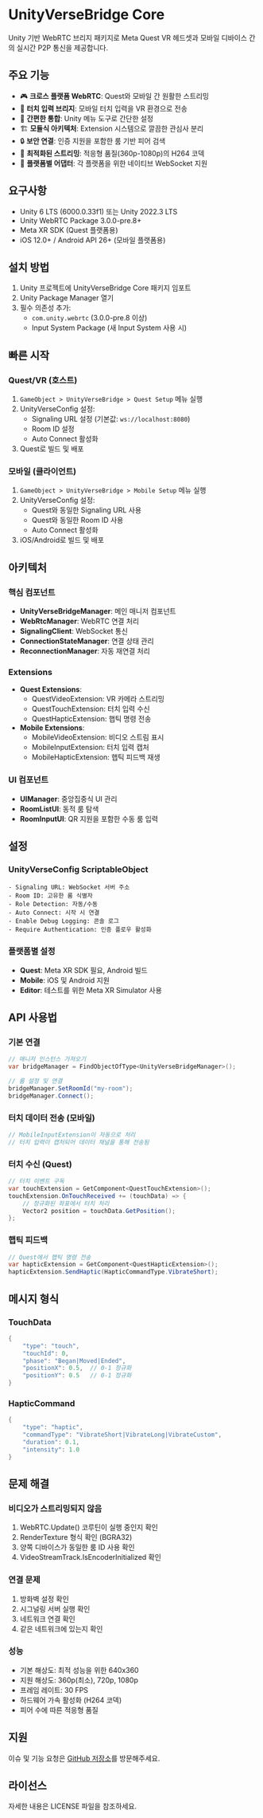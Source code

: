# UnityVerseBridge Core

Unity 기반 WebRTC 브리지 패키지로 Meta Quest VR 헤드셋과 모바일 디바이스 간의 실시간 P2P 통신을 제공합니다.

## 주요 기능

- 🎮 **크로스 플랫폼 WebRTC**: Quest와 모바일 간 원활한 스트리밍
- 📱 **터치 입력 브리지**: 모바일 터치 입력을 VR 환경으로 전송
- 🔌 **간편한 통합**: Unity 메뉴 도구로 간단한 설정
- 🏗️ **모듈식 아키텍처**: Extension 시스템으로 깔끔한 관심사 분리
- 🔒 **보안 연결**: 인증 지원을 포함한 룸 기반 피어 검색
- 🎯 **최적화된 스트리밍**: 적응형 품질(360p-1080p)의 H264 코덱
- 🔄 **플랫폼별 어댑터**: 각 플랫폼을 위한 네이티브 WebSocket 지원

## 요구사항

- Unity 6 LTS (6000.0.33f1) 또는 Unity 2022.3 LTS
- Unity WebRTC Package 3.0.0-pre.8+
- Meta XR SDK (Quest 플랫폼용)
- iOS 12.0+ / Android API 26+ (모바일 플랫폼용)

## 설치 방법

1. Unity 프로젝트에 UnityVerseBridge Core 패키지 임포트
2. Unity Package Manager 열기
3. 필수 의존성 추가:
   - `com.unity.webrtc` (3.0.0-pre.8 이상)
   - Input System Package (새 Input System 사용 시)

## 빠른 시작

### Quest/VR (호스트)
1. `GameObject > UnityVerseBridge > Quest Setup` 메뉴 실행
2. UnityVerseConfig 설정:
   - Signaling URL 설정 (기본값: `ws://localhost:8080`)
   - Room ID 설정
   - Auto Connect 활성화
3. Quest로 빌드 및 배포

### 모바일 (클라이언트)
1. `GameObject > UnityVerseBridge > Mobile Setup` 메뉴 실행
2. UnityVerseConfig 설정:
   - Quest와 동일한 Signaling URL 사용
   - Quest와 동일한 Room ID 사용
   - Auto Connect 활성화
3. iOS/Android로 빌드 및 배포

## 아키텍처

### 핵심 컴포넌트
- **UnityVerseBridgeManager**: 메인 매니저 컴포넌트
- **WebRtcManager**: WebRTC 연결 처리
- **SignalingClient**: WebSocket 통신
- **ConnectionStateManager**: 연결 상태 관리
- **ReconnectionManager**: 자동 재연결 처리

### Extensions
- **Quest Extensions**: 
  - QuestVideoExtension: VR 카메라 스트리밍
  - QuestTouchExtension: 터치 입력 수신
  - QuestHapticExtension: 햅틱 명령 전송
- **Mobile Extensions**: 
  - MobileVideoExtension: 비디오 스트림 표시
  - MobileInputExtension: 터치 입력 캡처
  - MobileHapticExtension: 햅틱 피드백 재생

### UI 컴포넌트
- **UIManager**: 중앙집중식 UI 관리
- **RoomListUI**: 동적 룸 탐색
- **RoomInputUI**: QR 지원을 포함한 수동 룸 입력

## 설정

### UnityVerseConfig ScriptableObject
```
- Signaling URL: WebSocket 서버 주소
- Room ID: 고유한 룸 식별자
- Role Detection: 자동/수동
- Auto Connect: 시작 시 연결
- Enable Debug Logging: 콘솔 로그
- Require Authentication: 인증 플로우 활성화
```

### 플랫폼별 설정
- **Quest**: Meta XR SDK 필요, Android 빌드
- **Mobile**: iOS 및 Android 지원
- **Editor**: 테스트를 위한 Meta XR Simulator 사용

## API 사용법

### 기본 연결
```csharp
// 매니저 인스턴스 가져오기
var bridgeManager = FindObjectOfType<UnityVerseBridgeManager>();

// 룸 설정 및 연결
bridgeManager.SetRoomId("my-room");
bridgeManager.Connect();
```

### 터치 데이터 전송 (모바일)
```csharp
// MobileInputExtension이 자동으로 처리
// 터치 입력이 캡처되어 데이터 채널을 통해 전송됨
```

### 터치 수신 (Quest)
```csharp
// 터치 이벤트 구독
var touchExtension = GetComponent<QuestTouchExtension>();
touchExtension.OnTouchReceived += (touchData) => {
    // 정규화된 좌표에서 터치 처리
    Vector2 position = touchData.GetPosition();
};
```

### 햅틱 피드백
```csharp
// Quest에서 햅틱 명령 전송
var hapticExtension = GetComponent<QuestHapticExtension>();
hapticExtension.SendHaptic(HapticCommandType.VibrateShort);
```

## 메시지 형식

### TouchData
```csharp
{
    "type": "touch",
    "touchId": 0,
    "phase": "Began|Moved|Ended",
    "positionX": 0.5,  // 0-1 정규화
    "positionY": 0.5   // 0-1 정규화
}
```

### HapticCommand
```csharp
{
    "type": "haptic",
    "commandType": "VibrateShort|VibrateLong|VibrateCustom",
    "duration": 0.1,
    "intensity": 1.0
}
```

## 문제 해결

### 비디오가 스트리밍되지 않음
1. WebRTC.Update() 코루틴이 실행 중인지 확인
2. RenderTexture 형식 확인 (BGRA32)
3. 양쪽 디바이스가 동일한 룸 ID 사용 확인
4. VideoStreamTrack.IsEncoderInitialized 확인

### 연결 문제
1. 방화벽 설정 확인
2. 시그널링 서버 실행 확인
3. 네트워크 연결 확인
4. 같은 네트워크에 있는지 확인

### 성능
- 기본 해상도: 최적 성능을 위한 640x360
- 지원 해상도: 360p(최소), 720p, 1080p
- 프레임 레이트: 30 FPS
- 하드웨어 가속 활성화 (H264 코덱)
- 피어 수에 따른 적응형 품질

## 지원

이슈 및 기능 요청은 [GitHub 저장소](https://github.com/UnityVerseBridge/core)를 방문해주세요.

## 라이선스

자세한 내용은 LICENSE 파일을 참조하세요.